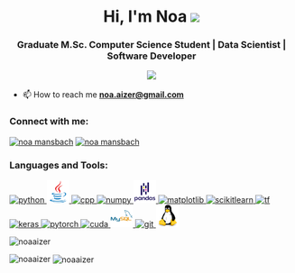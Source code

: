 
<h1 align="center">Hi, I'm Noa <img src="https://media.giphy.com/media/hvRJCLFzcasrR4ia7z/giphy.gif" width="30px"/></h1>
<h3 align="center"> Graduate M.Sc. Computer Science Student | Data Scientist | Software Developer </h3>
<p align="center">
<img src="https://media.giphy.com/media/oEuOH7aNSRht4Jx4K9/giphy.gif" width="100">
</p>
<!-- <div align="center">
  <img src="https://media.giphy.com/media/dWesBcTLavkZuG35MI/giphy.gif" width="600" height="300"/>
</div> -->

- 📫 How to reach me **noa.aizer@gmail.com**
<h3 align="left">Connect with me:</h3>
<p align="left">
<a href="https://www.linkedin.com/in/noa-mansbach" target="blank"><img align="center" src="https://raw.githubusercontent.com/rahuldkjain/github-profile-readme-generator/master/src/images/icons/Social/linked-in-alt.svg" alt="noa mansbach" height="30" width="40"/></a>
<a href="https://github.com/NoaAizer" target="blank" url=""><img align="center" src="https://raw.githubusercontent.com/rahuldkjain/github-profile-readme-generator/master/src/images/icons/Social/github.svg" alt="noa mansbach" height="30" width="40" /></a>
</p>


<h3 align="left">Languages and Tools:</h3>
<p align="left"> 
<a href="https://www.python.org/" target="_blank" rel="noreferrer"> <img src="https://upload.wikimedia.org/wikipedia/commons/thumb/c/c3/Python-logo-notext.svg/800px-Python-logo-notext.svg.png" alt="python" width="40" height="40"/> </a> 
<a href="https://www.java.com" target="_blank" rel="noreferrer"> <img src="https://raw.githubusercontent.com/devicons/devicon/master/icons/java/java-original.svg" alt="java" width="40" height="40"/> </a>
<a href="https://en.cppreference.com/w/" target="_blank" rel="noreferrer"> <img src="https://raw.githubusercontent.com/isocpp/logos/master/cpp_logo.png" alt="cpp" width="40" height="40"/> </a> 
<a href="https://numpy.org/" target="_blank" rel="noreferrer"> <img src="https://numpy.org/images/logo.svg" alt="numpy" width="40" height="40"/> </a> 
<a href="https://pandas.pydata.org/" target="_blank" rel="noreferrer"> <img src="https://raw.githubusercontent.com/devicons/devicon/master/icons/pandas/pandas-original-wordmark.svg" alt="pandas" width="40" height="40"/> </a> 
<a href="https://matplotlib.org/" target="_blank" rel="noreferrer"> <img src="https://github.com/valohai/ml-logos/blob/master/matplotlib.svg" alt="matplotlib" width="40" height="40"/> </a> 
<a href="https://scikit-learn.org/stable/" target="_blank" rel="noreferrer"> <img src="https://raw.githubusercontent.com/scikit-learn/scikit-learn/main/doc/logos/scikit-learn-logo.png" alt="scikitlearn" width="40" height="40"/> </a> 
<a href="https://www.tensorflow.org/" target="_blank" rel="noreferrer"> <img src="https://github.com/valohai/ml-logos/blob/master/tensorflow-tf.svg" alt="tf" width="40" height="40"/> </a> 
<a href="https://keras.io/" target="_blank" rel="noreferrer"> <img src="https://github.com/valohai/ml-logos/blob/master/keras.svg" alt="keras" width="40" height="40"/> </a> 
<a href="https://pytorch.org" target="_blank" rel="noreferrer"> <img src="https://github.com/valohai/ml-logos/blob/master/pytorch.svg" alt="pytorch" width="40" height="40"/> </a>
<a href="https://developer.nvidia.com/cuda-toolkit" target="_blank" rel="noreferrer"> <img src="https://github.com/valohai/ml-logos/blob/master/cuda.svg" alt="cuda" width="40" height="40"/> </a> 
<a href="https://www.mysql.com/" target="_blank" rel="noreferrer"> <img src="https://raw.githubusercontent.com/devicons/devicon/master/icons/mysql/mysql-original-wordmark.svg" alt="mysql" width="40" height="40"/> </a>
<a href="https://git-scm.com/" target="_blank" rel="noreferrer"> <img src="https://www.vectorlogo.zone/logos/git-scm/git-scm-icon.svg" alt="git" width="40" height="40"/> </a> 
<a href="https://www.linux.org/" target="_blank" rel="noreferrer"> <img src="https://raw.githubusercontent.com/devicons/devicon/master/icons/linux/linux-original.svg" alt="linux" width="40" height="40"/> </a> 
</p>


<p align="left"> <img src="https://komarev.com/ghpvc/?username=noaaizer&label=Profile%20views&color=0e75b6&style=flat" alt="noaaizer" /> </p>

<!-- <p align="left"> <a href="https://github.com/ryo-ma/github-profile-trophy"><img src="https://github-profile-trophy.vercel.app/?username=noaaizer" alt="noaaizer" /></a> </p>
 -->
<p><img align="left" src="https://github-readme-stats.vercel.app/api/top-langs?username=noaaizer&show_icons=true&locale=en&layout=compact" alt="noaaizer" /></p>

<p>&nbsp;<img align="center" src="https://github-readme-stats.vercel.app/api?username=noaaizer&show_icons=true&locale=en" alt="noaaizer" /></p>

<!-- <p><img align="center" src="https://github-readme-streak-stats.herokuapp.com/?user=noaaizer&" alt="noaaizer" /></p>
 -->
